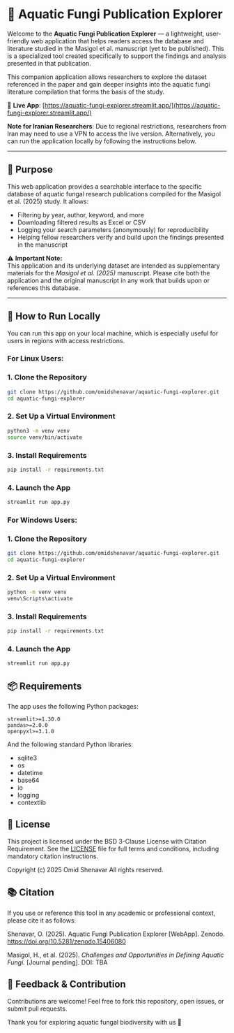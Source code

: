 # 🌊 Aquatic Fungi Publication Explorer

Welcome to the **Aquatic Fungi Publication Explorer** — a lightweight, user-friendly web application that helps readers access the database and literature studied in the Masigol et al. manuscript (yet to be published). This is a specialized tool created specifically to support the findings and analysis presented in that publication.

This companion application allows researchers to explore the dataset referenced in the paper and gain deeper insights into the aquatic fungi literature compilation that forms the basis of the study.

🔗 **Live App**: [https://aquatic-fungi-explorer.streamlit.app/](https://aquatic-fungi-explorer.streamlit.app/)

**Note for Iranian Researchers**: Due to regional restrictions, researchers from Iran may need to use a VPN to access the live version. Alternatively, you can run the application locally by following the instructions below.

---

## 📌 Purpose

This web application provides a searchable interface to the specific database of aquatic fungal research publications compiled for the Masigol et al. (2025) study. It allows:

- Filtering by year, author, keyword, and more  
- Downloading filtered results as Excel or CSV  
- Logging your search parameters (anonymously) for reproducibility  
- Helping fellow researchers verify and build upon the findings presented in the manuscript

⚠️ **Important Note:**  
This application and its underlying dataset are intended as supplementary materials for the *Masigol et al. (2025)* manuscript. Please cite both the application and the original manuscript in any work that builds upon or references this database.

---

## 🚀 How to Run Locally

You can run this app on your local machine, which is especially useful for users in regions with access restrictions.

### For Linux Users:

### 1. Clone the Repository
```bash
git clone https://github.com/omidshenavar/aquatic-fungi-explorer.git
cd aquatic-fungi-explorer
```

### 2. Set Up a Virtual Environment
```bash
python3 -m venv venv
source venv/bin/activate
```

### 3. Install Requirements
```bash
pip install -r requirements.txt
```

### 4. Launch the App
```bash
streamlit run app.py
```

### For Windows Users:

### 1. Clone the Repository
```bash
git clone https://github.com/omidshenavar/aquatic-fungi-explorer.git
cd aquatic-fungi-explorer
```

### 2. Set Up a Virtual Environment
```bash
python -m venv venv
venv\Scripts\activate
```

### 3. Install Requirements
```bash
pip install -r requirements.txt
```

### 4. Launch the App
```bash
streamlit run app.py
```

## 📦 Requirements

The app uses the following Python packages:
```
streamlit>=1.30.0
pandas>=2.0.0
openpyxl>=3.1.0
```

And the following standard Python libraries:
- sqlite3
- os
- datetime
- base64
- io
- logging
- contextlib

## 📄 License

This project is licensed under the BSD 3-Clause License with Citation Requirement.
See the [LICENSE](./LICENSE) file for full terms and conditions, including mandatory citation instructions.


Copyright (c) 2025 Omid Shenavar
All rights reserved.

## 📚 Citation

If you use or reference this tool in any academic or professional context, please cite it as follows:

Shenavar, O. (2025). Aquatic Fungi Publication Explorer [WebApp]. Zenodo. https://doi.org/10.5281/zenodo.15406080

Masigol, H., et al. (2025). *Challenges and Opportunities in Defining Aquatic Fungi.* [Journal pending]. DOI: TBA

## 🙋 Feedback & Contribution

Contributions are welcome! Feel free to fork this repository, open issues, or submit pull requests.

Thank you for exploring aquatic fungal biodiversity with us 🌱